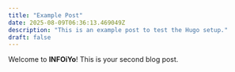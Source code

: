 ```yaml
---
title: "Example Post"
date: 2025-08-09T06:36:13.469049Z
description: "This is an example post to test the Hugo setup."
draft: false
---
```


Welcome to **INFOiYo**! This is your second blog post.
